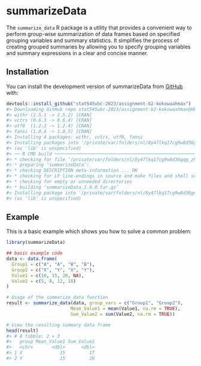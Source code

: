 
<!-- README.md is generated from README.Rmd. Please edit that file -->

# summarizeData

<!-- badges: start -->
<!-- badges: end -->

The `summarize_data` R package is a utility that provides a convenient
way to perform group-wise summarization of data frames based on
specified grouping variables and summary statistics. It simplifies the
process of creating grouped summaries by allowing you to specify
grouping variables and summary expressions in a clear and concise
manner.

## Installation

You can install the development version of summarizeData from
[GitHub](https://github.com/stat545ubc-2023/assignment-b2-kokowaahmax)
with:

``` r
devtools::install_github("stat545ubc-2023/assignment-b2-kokowaahmax")
#> Downloading GitHub repo stat545ubc-2023/assignment-b2-kokowaahmax@HEAD
#> withr (2.5.1 -> 2.5.2) [CRAN]
#> vctrs (0.6.3 -> 0.6.4) [CRAN]
#> utf8  (1.2.3 -> 1.2.4) [CRAN]
#> fansi (1.0.4 -> 1.0.5) [CRAN]
#> Installing 4 packages: withr, vctrs, utf8, fansi
#> Installing packages into '/private/var/folders/nl/8y47lkq17cg9w8d36gqg_zkh0000gn/T/RtmpzaaaaS/temp_libpathe0aa2692a3b5'
#> (as 'lib' is unspecified)
#> ── R CMD build ─────────────────────────────────────────────────────────────────
#> * checking for file ‘/private/var/folders/nl/8y47lkq17cg9w8d36gqg_zkh0000gn/T/Rtmp5sxVPB/remoteseae853b16b4d/stat545ubc-2023-assignment-b2-kokowaahmax-7a75372/DESCRIPTION’ ... OK
#> * preparing ‘summarizeData’:
#> * checking DESCRIPTION meta-information ... OK
#> * checking for LF line-endings in source and make files and shell scripts
#> * checking for empty or unneeded directories
#> * building ‘summarizeData_1.0.0.tar.gz’
#> Installing package into '/private/var/folders/nl/8y47lkq17cg9w8d36gqg_zkh0000gn/T/RtmpzaaaaS/temp_libpathe0aa2692a3b5'
#> (as 'lib' is unspecified)
```

## Example

This is a basic example which shows you how to solve a common problem:

``` r
library(summarizeData)

## basic example code
data <- data.frame(
  Group1 = c("A", "A", "B", "B"),
  Group2 = c("X", "Y", "X", "Y"),
  Value1 = c(10, 15, 20, NA),
  Value2 = c(5, 8, 12, 18)
)

# Usage of the summarize_data function
result <- summarize_data(data, group_vars = c("Group1", "Group2"),
                        Mean_Value1 = mean(Value1, na.rm = TRUE),
                        Sum_Value2 = sum(Value2, na.rm = TRUE))

# View the resulting summary data frame
head(result)
#> # A tibble: 2 × 3
#>   group Mean_Value1 Sum_Value2
#>   <chr>       <dbl>      <dbl>
#> 1 X              15         17
#> 2 Y              15         26
```
